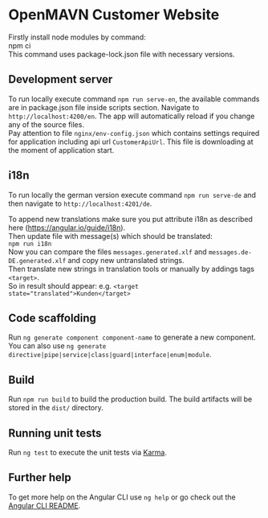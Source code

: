 # OpenMAVN Customer Website

Firstly install node modules by command:  
npm ci  
This command uses package-lock.json file with necessary versions.

## Development server

To run locally execute command `npm run serve-en`, the available commands are in package.json file inside scripts section.
Navigate to `http://localhost:4200/en`. The app will automatically reload if you change any of the source files.  
Pay attention to file `nginx/env-config.json` which contains settings required for application including api url `CustomerApiUrl`.
This file is downloading at the moment of application start.

## i18n

To run locally the german version execute command `npm run serve-de` and then navigate to `http://localhost:4201/de`.

To append new translations make sure you put attribute i18n as described here (https://angular.io/guide/i18n).  
Then update file with message(s) which should be translated:  
`npm run i18n`  
Now you can compare the files `messages.generated.xlf` and `messages.de-DE.generated.xlf` and copy new untranslated strings.  
Then translate new strings in translation tools or manually by addings tags `<target>`.  
So in result should appear: e.g. `<target state="translated">Kunden</target>`

## Code scaffolding

Run `ng generate component component-name` to generate a new component. You can also use `ng generate directive|pipe|service|class|guard|interface|enum|module`.

## Build

Run `npm run build` to build the production build. The build artifacts will be stored in the `dist/` directory.

## Running unit tests

Run `ng test` to execute the unit tests via [Karma](https://karma-runner.github.io).

## Further help

To get more help on the Angular CLI use `ng help` or go check out the [Angular CLI README](https://github.com/angular/angular-cli/blob/master/README.md).
